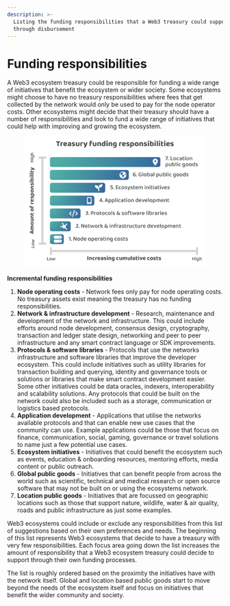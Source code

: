 ```yaml
---
description: >-
  Listing the funding responsibilities that a Web3 treasury could support
  through disbursement
---
```


# Funding responsibilities

A Web3 ecosystem treasury could be responsible for funding a wide range of initiatives that benefit the ecosystem or wider society. Some ecosystems might choose to have no treasury responsibilities where fees that get collected by the network would only be used to pay for the node operator costs. Other ecosystems might decide that their treasury should have a number of responsibilities and look to fund a wide range of initiatives that could help with improving and growing the ecosystem.

<figure><img src="../.gitbook/assets/treasury-responsibilities.jpg" alt=""><figcaption></figcaption></figure>



**Incremental funding responsibilities**

1. **Node operating costs** - Network fees only pay for node operating costs. No treasury assets exist meaning the treasury has no funding responsibilities.
2. **Network & infrastructure development** - Research, maintenance and development of the network and infrastructure. This could include efforts around node development, consensus design, cryptography, transaction and ledger state design, networking and peer to peer infrastructure and any smart contract language or SDK improvements.
3. **Protocols & software libraries** - Protocols that use the networks infrastructure and software libraries that improve the developer ecosystem. This could include initiatives such as utility libraries for transaction building and querying, identity and governance tools or solutions or libraries that make smart contract development easier. Some other initiatives could be data oracles, indexers, interoperability and scalability solutions.  Any protocols that could be built on the network could also be included such as a storage, communication or logistics based protocols.
4. **Application development** - Applications that utilise the networks available protocols and that can enable new use cases that the community can use. Example applications could be those that focus on finance, communication, social, gaming, governance or travel solutions to name just a few potential use cases.
5. **Ecosystem initiatives** - Initiatives that could benefit the ecosystem such as events, education & onboarding resources, mentoring efforts, media content or public outreach.
6. **Global public goods** - Initiatives that can benefit people from across the world such as scientific, technical and medical research or open source software that may not be built on or using the ecosystems network.
7. **Location public goods** - Initiatives that are focussed on geographic locations such as those that support nature, wildlife, water & air quality, roads and public infrastructure as just some examples.&#x20;



Web3 ecosystems could include or exclude any responsibilities from this list of suggestions based on their own preferences and needs. The beginning of this list represents Web3 ecosystems that decide to have a treasury with very few responsibilities. Each focus area going down the list increases the amount of responsibility that a Web3 ecosystem treasury could decide to support through their own funding processes.

The list is roughly ordered based on the proximity the initiatives have with the network itself. Global and location based public goods start to move beyond the needs of the ecosystem itself and focus on initiatives that benefit the wider community and society.
